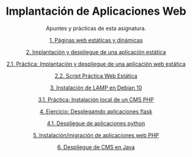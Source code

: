 <div align="center">

# Implantación de Aplicaciones Web

Apuntes y prácticas de esta asignatura.

[1. Páginas web estáticas y dinámicas](./Paginasestaticasdinamicas.md)

[2. Implantación y despliegue de una aplicación estática](./Implantaciondespliegueestatica.md)

[2.1. Práctica: Implantación y despliegue de una aplicación web estática](./Prácticaimplantaciondespliegue.md)

[2.2. Script Práctica Web Estática](./ScriptIntcont.sh)

[3. Instalación de LAMP en Debian 10](./LAMP.md)

[3.1. Práctica: Instalación local de un CMS PHP](./CMSPHP.md)

[4. Ejercicio: Desplegamdo aplicaciones flask](./EjercicioFlask.md)

[4.1. Despliegue de aplicaciones python](./DesplieguePython.md)

[5. Instalación/migración de aplicaciones web PHP](./migracionPHP.md)

[6. Despliegue de CMS en Java](./CMSJava.md)

</div>
